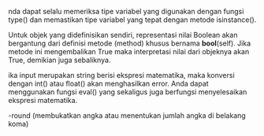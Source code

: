 nda dapat selalu memeriksa tipe variabel yang digunakan dengan fungsi type() dan memastikan tipe variabel yang tepat dengan metode isinstance().

Untuk objek yang didefinisikan sendiri, representasi nilai Boolean akan bergantung dari definisi metode (method) khusus bernama __bool__(self). Jika metode ini mengembalikan True maka interpretasi nilai dari objeknya akan True, demikian juga sebaliknya.

ika input merupakan string berisi ekspresi matematika, maka konversi dengan int() atau float() akan menghasilkan error. Anda dapat menggunakan fungsi eval() yang sekaligus juga berfungsi menyelesaikan ekspresi matematika.

-round (membukatkan angka atau menentukan jumlah angka di belakang koma)
